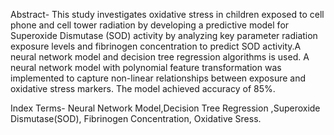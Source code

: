 Abstract- This study investigates oxidative stress in children exposed to cell phone and cell tower radiation by developing a predictive model for Superoxide Dismutase (SOD) activity by analyzing key parameter radiation exposure levels and fibrinogen concentration to predict SOD activity.A neural network model and decision tree regression algorithms is used. A neural network model with polynomial feature transformation was implemented to capture non-linear relationships between exposure and oxidative stress markers. The model achieved accuracy of 85%.

Index Terms- Neural Network Model,Decision Tree Regression ,Superoxide Dismutase(SOD), Fibrinogen Concentration, Oxidative Sress.

